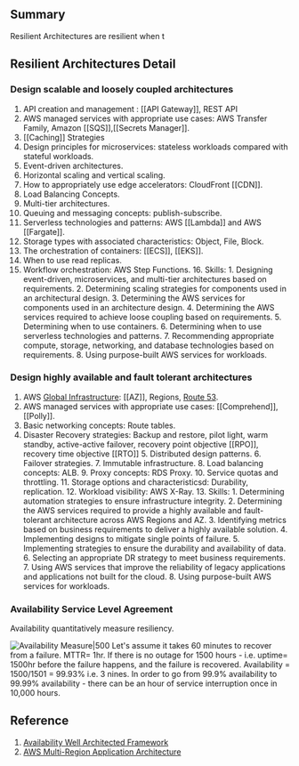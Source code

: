 ## Summary
Resilient Architectures are resilient when t

## Resilient Architectures Detail

### Design scalable and loosely coupled architectures
1. API creation and management : [[API Gateway]], REST API
2. AWS managed services with appropriate use cases: AWS Transfer Family, Amazon [[SQS]],[[Secrets Manager]].
3. [[Caching]] Strategies
4. Design principles for microservices: stateless workloads compared with stateful workloads.
5. Event-driven architectures.
6. Horizontal scaling and vertical scaling.
7. How to appropriately use edge accelerators: CloudFront [[CDN]].
8. Load Balancing Concepts. 
9. Multi-tier architectures.
10. Queuing and messaging concepts: publish-subscribe.
11. Serverless technologies and patterns: AWS [[Lambda]] and AWS [[Fargate]].
12. Storage types with associated characteristics: Object, File, Block.
13. The orchestration of containers: [[ECS]], [[EKS]].
14. When to use read replicas.
15. Workflow orchestration: AWS Step Functions.	16. Skills:
		1. Designing event-driven, microservices, and multi-tier architectures based on requirements.
		2. Determining scaling strategies for components used in an architectural design.
		3. Determining the AWS services for components used in an architecture design.
		4. Determining the AWS services required to achieve loose coupling based on requirements.
		5. Determining when to use containers.
		6. Determining when to use serverless technologies and patterns.
		7. Recommending appropriate compute, storage, networking, and database technologies based on requirements.
		8. Using purpose-built AWS services for workloads.
### Design highly available and fault tolerant architectures 
1. AWS [Global Infrastructure](Global%20Infrastructure.md): [[AZ]], Regions, [Route 53](Route%2053.md).
2. AWS managed services with appropriate use cases: [[Comprehend]], [[Polly]].
3. Basic networking concepts: Route tables.
4. Disaster Recovery strategies: Backup and restore, pilot light, warm standby, active-active failover, recovery point objective [[RPO]], recovery time objective [[RTO]]
	5. Distributed design patterns.
	6. Failover strategies.
	7. Immutable infrastructure.
	8. Load balancing concepts: ALB.
	9. Proxy concepts: RDS Proxy.
	10. Service quotas and throttling.
	11. Storage options and characteristicsd: Durability, replication.
	12. Workload visibility: AWS X-Ray.
	13. Skills:
			1. Determining automation strategies to ensure infrastructure integrity.
			2. Determining the AWS services required to provide a highly available and fault-tolerant architecture across AWS Regions and AZ.
			3. Identifying metrics based on business requirements to deliver a highly available solution.
			4. Implementing designs to mitigate single points of failure.
			5. Implementing strategies to ensure the durability and availability of data.
			6. Selecting an appropriate DR strategy to meet business requirements.
			7. Using AWS services that improve the reliability of legacy applications and applications not built for the cloud.
			8. Using purpose-built AWS services for workloads.

### Availability Service Level Agreement
Availability quantitatively measure resiliency.

![Availability Measure|500](https://docs.aws.amazon.com/images/wellarchitected/latest/reliability-pillar/images/avail-est-formula.png)
Let's assume it takes 60 minutes to recover from a failure. MTTR= 1hr.
If there is no outage for 1500 hours - i.e. uptime= 1500hr before the failure happens, and the failure is recovered. 
Availability = 1500/1501 = 99.93% i.e. 3 nines.
In order to go from 99.9% availability to 99.99% availability - there can be an hour of service interruption once in 10,000 hours.

## Reference
1. [Availability Well Architected Framework](https://docs.aws.amazon.com/wellarchitected/latest/reliability-pillar/availability.html)
2. [AWS Multi-Region Application Architecture](https://aws.amazon.com/solutions/implementations/multi-region-application-architecture/)